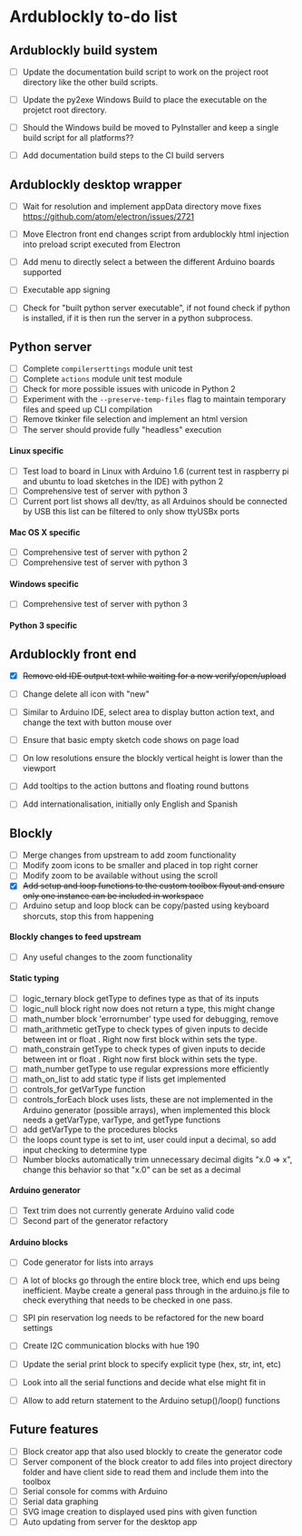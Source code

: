 # Ardublockly to-do list

## Ardublockly build system
- [ ] Update the documentation build script to work on the project root directory like the other build scripts.
- [ ] Update the py2exe Windows Build to place the executable on the projetct root directory.
- [ ] Should the Windows build be moved to PyInstaller and keep a single build script for all platforms??
- [ ] Add documentation build steps to the CI build servers


## Ardublockly desktop wrapper
- [ ] Wait for resolution and implement appData directory move fixes https://github.com/atom/electron/issues/2721
- [ ] Move Electron front end changes script from ardublockly html injection into preload script executed from Electron
- [ ] Add menu to directly select a between the different Arduino boards supported
- [ ] Executable app signing
- [ ] Check for "built python server executable", if not found check if python is installed, if it is then run the server in a python subprocess.


## Python server
- [ ] Complete `compilerserttings` module unit test
- [ ] Complete `actions` module unit test module
- [ ] Check for more possible issues with unicode in Python 2
- [ ] Experiment with the `--preserve-temp-files` flag to maintain temporary files and speed up CLI compilation
- [ ] Remove tkinker file selection and implement an html version
- [ ] The server should provide fully "headless" execution

#### Linux specific
- [ ] Test load to board in Linux with Arduino 1.6 (current test in raspberry pi and ubuntu to load sketches in the IDE) with python 2
- [ ] Comprehensive test of server with python 3
- [ ] Current port list shows all dev/tty, as all Arduinos should be connected by USB this list can be filtered to only show ttyUSBx ports

#### Mac OS X specific
- [ ] Comprehensive test of server with python 2
- [ ] Comprehensive test of server with python 3

#### Windows specific
- [ ] Comprehensive test of server with python 3

#### Python 3 specific


## Ardublockly front end
- [x] ~~Remove old IDE output text while waiting for a new verify/open/upload~~
- [ ] Change delete all icon with "new"
- [ ] Similar to Arduino IDE, select area to display button action text, and change the text with button mouse over
- [ ] Ensure that basic empty sketch code shows on page load
- [ ] On low resolutions ensure the blockly vertical height is lower than the viewport
- [ ] Add tooltips to the action buttons and floating round buttons
- [ ] Add internationalisation, initially only English and Spanish


## Blockly
- [ ] Merge changes from upstream to add zoom functionality
- [ ] Modify zoom icons to be smaller and placed in top right corner
- [ ] Modify zoom to be available without using the scroll
- [x] ~~Add setup and loop functions to the custom toolbox flyout and ensure only one instance can be included in workspace~~
- [ ] Arduino setup and loop block can be copy/pasted using keyboard shorcuts, stop this from happening

#### Blockly changes to feed upstream
- [ ] Any useful changes to the zoom functionality

#### Static typing
- [ ] logic_ternary block getType to defines type as that of its inputs
- [ ] logic_null block right now does not return a type, this might change
- [ ] math_number block 'errornumber' type used for debugging, remove
- [ ] math_arithmetic getType to check types of given inputs to decide between int or float . Right now first block within sets the type.
- [ ] math_constrain getType to check types of given inputs to decide between int or float . Right now first block within sets the type.
- [ ] math_number getType to use regular expressions more efficiently
- [ ] math_on_list to add static type if lists get implemented
- [ ] controls_for getVarType function
- [ ] controls_forEach block uses lists, these are not implemented in the Arduino generator (possible arrays), when implemented this block needs a getVarType, varType, and getType functions
- [ ] add getVarType to the procedures blocks
- [ ] the loops count type is set to int, user could input a decimal, so add input checking to determine type
- [ ] Number blocks automatically trim unnecessary decimal digits "x.0 => x", change this behavior so that "x.0" can be set as a decimal

#### Arduino generator
- [ ] Text trim does not currently generate Arduino valid code
- [ ] Second part of the generator refactory

#### Arduino blocks
- [ ] Code generator for lists into arrays
- [ ] A lot of blocks go through the entire block tree, which end ups being  inefficient. Maybe create a general pass through in the arduino.js file to check everything that needs to be checked in one pass.
- [ ] SPI pin reservation log needs to be refactored for the new board settings
- [ ] Create I2C communication blocks with hue 190
- [ ] Update the serial print block to specify explicit type (hex, str, int, etc)
- [ ] Look into all the serial functions and decide what else might fit in
- [ ] Allow to add return statement to the Arduino setup()/loop() functions


## Future features
- [ ] Block creator app that also used blockly to create the generator code
- [ ] Server component of the block creator to add files into project directory folder and have client side to read them and include them into the toolbox
- [ ] Serial console for comms with Arduino
- [ ] Serial data graphing
- [ ] SVG image creation to displayed used pins with given function
- [ ] Auto updating from server for the desktop app
